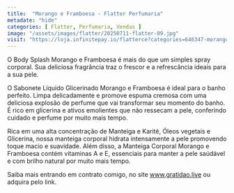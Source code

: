 ```yaml
---
title:  "Morango e Framboesa - Flatter Perfumaria"
metadate: "hide"
categories: [ Flatter, Perfumaria, Vendas ]
image: "/assets/images/flatter/20250711-flatter-09.jpg"
visit: "https://loja.infinitepay.io/flatterce?categories=646347-morango-e-framboesa"
---
```

O Body Splash Morango e Framboesa é mais do que um simples spray corporal. Sua deliciosa fragrância traz o frescor e a refrescância ideais para a sua pele.

O Sabonete Líquido Glicerinado Morango e Framboesa é ideal para o banho perfeito. Limpa delicadamente e promove espuma cremosa com uma deliciosa explosão de perfume que vai transformar seu momento do banho. É rico em glicerina e ativos emolientes que não ressecam a pele, conferindo cuidado e perfume por muito mais tempo.

Rica em uma alta concentração de Manteiga e Karité, Óleos vegetais e Glicerina, nossa manteiga corporal hidrata intensamente a pele promovendo toque macio e suavidade. Além disso, a Manteiga Corporal Morango e Framboesa contém vitaminas A e E, essenciais para manter a pele saúdável e com brilho natural por muito mais tempo.


Saiba mais entrando em contrato comigo, no site www.gratidao.live ou adquira pelo link.